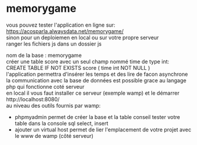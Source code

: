 # memorygame 
vous pouvez tester l'application en ligne sur: https://acosparla.alwaysdata.net/memorygame/ <br>
sinon pour un deploiemen en local ou sur votre propre serveur <br>
ranger les fichiers js dans un dossier js <br>

nom de la base : memorygame <br>
créer une table score avec un seul champ  nommé time de type int: <br>
CREATE TABLE IF NOT EXISTS score (
  time int NOT NULL
) <br>
l'application permettra d'insérer les temps et des lire de facon asynchrone <br>
la communication avec la base de données est possible grace au langage php qui fonctionne coté serveur <br> 
en local il vous faut installer ce serveur (exemple  wamp) 
et  le démarrer http://localhost:8080/ <br>
au niveau des outils fournis par wamp: <br>
- phpmyadmin permet de créer la base et la table conseil tester votre table dans la console sql select, insert  <br>
- ajouter un virtual host permet de lier l'emplacement de votre projet avec le www de wamp (côté serveur)

